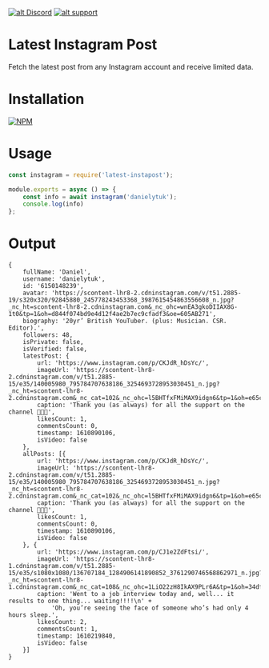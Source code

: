 <a href='http://dytuk.me/discord' target='_blank'>![alt Discord](https://img.shields.io/discord/659873886271438848?color=7289da&logo=discord&logoColor=white)</a> <a href='https://dytuk.me/bmac' target='_blank'>![alt support](https://img.shields.io/badge/donate-blue)</a>

# Latest Instagram Post
Fetch the latest post from any Instagram account and receive limited data.

# Installation
[![NPM](https://nodei.co/npm/latest-instapost.png)](https://nodei.co/npm/latest-instapost)

#  Usage
```javascript
const instagram = require('latest-instapost');

module.exports = async () => {
    const info = await instagram('danielytuk');
	console.log(info)
};
```

# Output
```
{
    fullName: 'Daniel',
    username: 'danielytuk',
    id: '6150148239',
    avatar: 'https://scontent-lhr8-2.cdninstagram.com/v/t51.2885-19/s320x320/92845880_245778243453368_3987615454863556608_n.jpg?_nc_ht=scontent-lhr8-2.cdninstagram.com&_nc_ohc=wnEA3gkoDIIAX8G-1t0&tp=1&oh=d844f074bd9e4d12f4ae2b7ec9cfadf3&oe=605AB271',
    biography: '20yr’ British YouTuber. (plus: Musician. CSR. Editor).',
    followers: 48,
    isPrivate: false,
    isVerified: false,
    latestPost: {
        url: 'https://www.instagram.com/p/CKJdR_hDsYc/',
        imageUrl: 'https://scontent-lhr8-2.cdninstagram.com/v/t51.2885-15/e35/140005980_795784707638186_3254693728953030451_n.jpg?_nc_ht=scontent-lhr8-2.cdninstagram.com&_nc_cat=102&_nc_ohc=l5BHTfxFMiMAX9idgn6&tp=1&oh=e65c705cd0b42f74f7eb17fefff3e44a&oe=605CD5E7',
        caption: 'Thank you (as always) for all the support on the channel 💖💖💖',
        likesCount: 1,
        commentsCount: 0,
        timestamp: 1610890106,
        isVideo: false
    },
    allPosts: [{
        url: 'https://www.instagram.com/p/CKJdR_hDsYc/',
        imageUrl: 'https://scontent-lhr8-2.cdninstagram.com/v/t51.2885-15/e35/140005980_795784707638186_3254693728953030451_n.jpg?_nc_ht=scontent-lhr8-2.cdninstagram.com&_nc_cat=102&_nc_ohc=l5BHTfxFMiMAX9idgn6&tp=1&oh=e65c705cd0b42f74f7eb17fefff3e44a&oe=605CD5E7',
        caption: 'Thank you (as always) for all the support on the channel 💖💖💖',
        likesCount: 1,
        commentsCount: 0,
        timestamp: 1610890106,
        isVideo: false
    }, {
        url: 'https://www.instagram.com/p/CJ1e2ZdFtsi/',
        imageUrl: 'https://scontent-lhr8-1.cdninstagram.com/v/t51.2885-15/e35/s1080x1080/136707184_1284906141890852_3761290746568862971_n.jpg?_nc_ht=scontent-lhr8-1.cdninstagram.com&_nc_cat=108&_nc_ohc=1LiO22zH8IkAX9PLr6A&tp=1&oh=34df7161e4e260061e4cf9d79af98919&oe=605CA4B0',
        caption: 'Went to a job interview today and, well... it results to one thing... waiting!!!!\n' +
            'Oh, you’re seeing the face of someone who’s had only 4 hours sleep.',
        likesCount: 2,
        commentsCount: 1,
        timestamp: 1610219840,
        isVideo: false
    }]
}
```